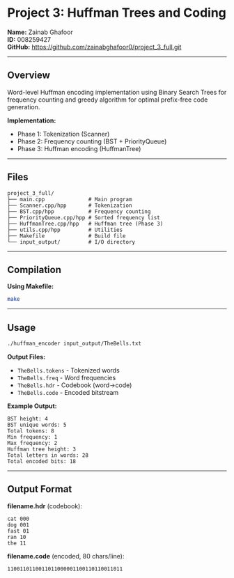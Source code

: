 # Project 3: Huffman Trees and Coding

**Name:** Zainab Ghafoor  
**ID:** 008259427  
**GitHub:** https://github.com/zainabghafoor0/project_3_full.git

---

## Overview

Word-level Huffman encoding implementation using Binary Search Trees for frequency counting and greedy algorithm for optimal prefix-free code generation.

**Implementation:**
- Phase 1: Tokenization (Scanner)
- Phase 2: Frequency counting (BST + PriorityQueue)
- Phase 3: Huffman encoding (HuffmanTree)

---

## Files

```
project_3_full/
├── main.cpp              # Main program
├── Scanner.cpp/hpp       # Tokenization
├── BST.cpp/hpp           # Frequency counting
├── PriorityQueue.cpp/hpp # Sorted frequency list
├── HuffmanTree.cpp/hpp   # Huffman tree (Phase 3)
├── utils.cpp/hpp         # Utilities
├── Makefile              # Build file
└── input_output/         # I/O directory
```

---

## Compilation

**Using Makefile:**
```bash
make
```
---

## Usage

```bash
./huffman_encoder input_output/TheBells.txt
```

**Output Files:**
- `TheBells.tokens` - Tokenized words
- `TheBells.freq` - Word frequencies
- `TheBells.hdr` - Codebook (word→code)
- `TheBells.code` - Encoded bitstream

**Example Output:**
```
BST height: 4
BST unique words: 5
Total tokens: 8
Min frequency: 1
Max frequency: 2
Huffman tree height: 3
Total letters in words: 28
Total encoded bits: 18
```

---

## Output Format

**filename.hdr** (codebook):
```
cat 000
dog 001
fast 01
ran 10
the 11
```

**filename.code** (encoded, 80 chars/line):
```
1100110110011011000001100110110011011
```
